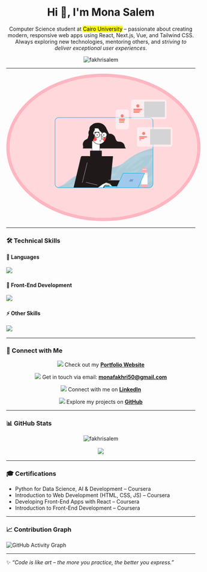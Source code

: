 
<h1 align="center"> <b> Hi 👋, I'm Mona  Salem</b></h1>


<p align="center">
   Computer Science student at <mark >Cairo University</mark> – passionate about creating modern, responsive web apps using React, Next.js, Vue, and Tailwind CSS.  
   Always exploring new technologies, mentoring others, and<i> striving to deliver exceptional user experiences</i>.  
</p>

<p align="center">
  <img src="https://komarev.com/ghpvc/?username=fakhrisalem&label=Profile%20views&color=0e75b6&style=flat" alt="fakhrisalem" />
</p>

---
<p align="center">
  <kbd>
    <img src="https://raw.githubusercontent.com/fakhrisalem/fakhrisalem/main/about.gif" width="500"style="border: 9px solid #FFB6C1; border-radius: 50%;"  >
  </kbd>
</p>

---

### 🛠️ Technical Skills  

#### 🚀 Languages  
<p align="left">
  <img src="https://skillicons.dev/icons?i=python,cpp,r,ts,js,prolog" />
</p>

#### 🎨 Front-End Development  
<p align="left">
  <img src="https://skillicons.dev/icons?i=react,next,vue,tailwind,sass,bootstrap,html,css" />
</p>

#### ⚡ Other Skills  
<p align="left">
  <img src="https://skillicons.dev/icons?i=git,github,figma,linux" />
</p>

---
### 🔗 Connect with Me  

<p align="center">
  <img src="https://img.icons8.com/color/30/000000/domain.png"/>
  Check out my <a href="https://fakhrisalem.github.io/Portfolio-Web/" target="_blank"><b>Portfolio Website</b></a>
</p>

<p align="center">
  <img src="https://img.icons8.com/color/30/000000/gmail.png"/>
  Get in touch via email: <a href="mailto:monafakhri50@gmail.com"><b>monafakhri50@gmail.com</b></a>
</p>

<p align="center">
  <img src="https://img.icons8.com/color/30/000000/linkedin.png"/>
  Connect with me on <a href="https://www.linkedin.com/in/mona-fakhri-998191262" target="_blank"><b>LinkedIn</b></a>
</p>

<p align="center">
  <img src="https://img.icons8.com/ios-glyphs/30/000000/github.png"/>
  Explore my projects on <a href="https://github.com/fakhrisalem" target="_blank"><b>GitHub</b></a>
</p>





---





### 📊 GitHub Stats
<p align="center">
<img src="https://github-readme-stats.vercel.app/api?username=fakhrisalem&show_icons=true&theme=tokyonight" alt="fakhrisalem" />
  <br><br>
<img src="https://github-readme-stats.vercel.app/api/top-langs/?username=fakhrisalem&layout=compact&theme=tokyonight" />
</p>

---

### 🎓 Certifications
- Python for Data Science, AI & Development – Coursera  
- Introduction to Web Development (HTML, CSS, JS) – Coursera  
- Developing Front-End Apps with React – Coursera  
- Introduction to Front-End Development – Coursera  

---

### 📈 Contribution Graph
![GitHub Activity Graph](https://github-readme-activity-graph.vercel.app/graph?username=fakhrisalem&theme=tokyo-night)

---

✨ *“Code is like art – the more you practice, the better you express.”*  


